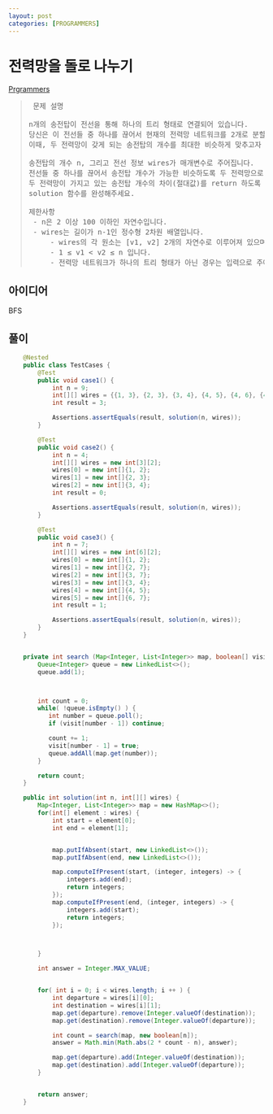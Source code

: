 ```yaml
---
layout: post
categories: [PROGRAMMERS]
---
```


# 전력망을 돌로 나누기

[Prgrammers](https://school.programmers.co.kr/learn/courses/30/lessons/86971)


> <pre>
>  문제 설명
>
> n개의 송전탑이 전선을 통해 하나의 트리 형태로 연결되어 있습니다.
> 당신은 이 전선들 중 하나를 끊어서 현재의 전력망 네트워크를 2개로 분할하려고 합니다.
> 이때, 두 전력망이 갖게 되는 송전탑의 개수를 최대한 비슷하게 맞추고자 합니다.
>
> 송전탑의 개수 n, 그리고 전선 정보 wires가 매개변수로 주어집니다.
> 전선들 중 하나를 끊어서 송전탑 개수가 가능한 비슷하도록 두 전력망으로 나누었을 때,
> 두 전력망이 가지고 있는 송전탑 개수의 차이(절대값)를 return 하도록
> solution 함수를 완성해주세요.
>
> 제한사항
>  - n은 2 이상 100 이하인 자연수입니다.
>  - wires는 길이가 n-1인 정수형 2차원 배열입니다.
>      - wires의 각 원소는 [v1, v2] 2개의 자연수로 이루어져 있으며, 이는 전력망의 v1번 송전탑과 v2번 송전탑이 전선으로 연결되어 있다는 것을 의미합니다.
>      - 1 ≤ v1 < v2 ≤ n 입니다.
>      - 전력망 네트워크가 하나의 트리 형태가 아닌 경우는 입력으로 주어지지 않습니다.
> </pre>


## 아이디어
BFS


## 풀이 

```java
    @Nested
    public class TestCases {
        @Test
        public void case1() {
            int n = 9;
            int[][] wires = {{1, 3}, {2, 3}, {3, 4}, {4, 5}, {4, 6}, {4, 7}, {7, 8}, {7, 9}};
            int result = 3;

            Assertions.assertEquals(result, solution(n, wires));
        }

        @Test
        public void case2() {
            int n = 4;
            int[][] wires = new int[3][2];
            wires[0] = new int[]{1, 2};
            wires[1] = new int[]{2, 3};
            wires[2] = new int[]{3, 4};
            int result = 0;

            Assertions.assertEquals(result, solution(n, wires));
        }

        @Test
        public void case3() {
            int n = 7;
            int[][] wires = new int[6][2];
            wires[0] = new int[]{1, 2};
            wires[1] = new int[]{2, 7};
            wires[2] = new int[]{3, 7};
            wires[3] = new int[]{3, 4};
            wires[4] = new int[]{4, 5};
            wires[5] = new int[]{6, 7};
            int result = 1;

            Assertions.assertEquals(result, solution(n, wires));
        }
    }


    private int search (Map<Integer, List<Integer>> map, boolean[] visit) {
        Queue<Integer> queue = new LinkedList<>();
        queue.add(1);



        int count = 0;
        while( !queue.isEmpty() ) {
           int number = queue.poll();
           if (visit[number - 1]) continue;

           count += 1;
           visit[number - 1] = true;
           queue.addAll(map.get(number));
        }

        return count;
    }

    public int solution(int n, int[][] wires) {
        Map<Integer, List<Integer>> map = new HashMap<>();
        for(int[] element : wires) {
            int start = element[0];
            int end = element[1];


            map.putIfAbsent(start, new LinkedList<>());
            map.putIfAbsent(end, new LinkedList<>());

            map.computeIfPresent(start, (integer, integers) -> {
                integers.add(end);
                return integers;
            });
            map.computeIfPresent(end, (integer, integers) -> {
                integers.add(start);
                return integers;
            });



        }

        int answer = Integer.MAX_VALUE;


        for( int i = 0; i < wires.length; i ++ ) {
            int departure = wires[i][0];
            int destination = wires[i][1];
            map.get(departure).remove(Integer.valueOf(destination));
            map.get(destination).remove(Integer.valueOf(departure));

            int count = search(map, new boolean[n]);
            answer = Math.min(Math.abs(2 * count - n), answer);

            map.get(departure).add(Integer.valueOf(destination));
            map.get(destination).add(Integer.valueOf(departure));
        }


        return answer;
    }

```
